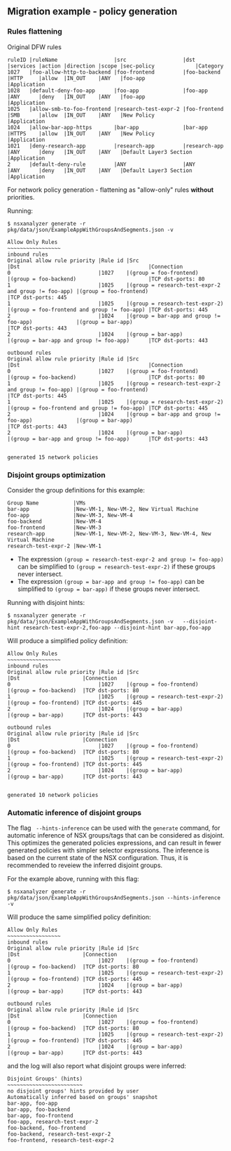 ## Migration example - policy generation

### Rules flattening

Original DFW rules
```
ruleID |ruleName                  |src                  |dst          |services |action |direction |scope |sec-policy             |Category
1027   |foo-allow-http-to-backend |foo-frontend         |foo-backend  |HTTP     |allow  |IN_OUT    |ANY   |foo-app                |Application
1028   |default-deny-foo-app      |foo-app              |foo-app      |ANY      |deny   |IN_OUT    |ANY   |foo-app                |Application
1025   |allow-smb-to-foo-frontend |research-test-expr-2 |foo-frontend |SMB      |allow  |IN_OUT    |ANY   |New Policy             |Application
1024   |allow-bar-app-https       |bar-app              |bar-app      |HTTPS    |allow  |IN_OUT    |ANY   |New Policy             |Application
1021   |deny-research-app         |research-app         |research-app |ANY      |deny   |IN_OUT    |ANY   |Default Layer3 Section |Application
2      |default-deny-rule         |ANY                  |ANY          |ANY      |deny   |IN_OUT    |ANY   |Default Layer3 Section |Application

```

For network policy generation - flattening as "allow-only" rules **without** priorities.

Running:
```
$ nsxanalyzer generate -r pkg/data/json/ExampleAppWithGroupsAndSegments.json -v 
```


```
Allow Only Rules
~~~~~~~~~~~~~~~~~
inbound rules
Original allow rule priority |Rule id |Src                                                 |Dst                                         |Connection
0                            |1027    |(group = foo-frontend)                              |(group = foo-backend)                       |TCP dst-ports: 80
1                            |1025    |(group = research-test-expr-2 and group != foo-app) |(group = foo-frontend)                      |TCP dst-ports: 445
1                            |1025    |(group = research-test-expr-2)                      |(group = foo-frontend and group != foo-app) |TCP dst-ports: 445
2                            |1024    |(group = bar-app and group != foo-app)              |(group = bar-app)                           |TCP dst-ports: 443
2                            |1024    |(group = bar-app)                                   |(group = bar-app and group != foo-app)      |TCP dst-ports: 443

outbound rules
Original allow rule priority |Rule id |Src                                                 |Dst                                         |Connection
0                            |1027    |(group = foo-frontend)                              |(group = foo-backend)                       |TCP dst-ports: 80
1                            |1025    |(group = research-test-expr-2 and group != foo-app) |(group = foo-frontend)                      |TCP dst-ports: 445
1                            |1025    |(group = research-test-expr-2)                      |(group = foo-frontend and group != foo-app) |TCP dst-ports: 445
2                            |1024    |(group = bar-app and group != foo-app)              |(group = bar-app)                           |TCP dst-ports: 443
2                            |1024    |(group = bar-app)                                   |(group = bar-app and group != foo-app)      |TCP dst-ports: 443


generated 15 network policies
```




### Disjoint groups optimization

Consider the group definitions for this example:

```
Group Name           |VMs
bar-app              |New-VM-1, New-VM-2, New Virtual Machine
foo-app              |New-VM-3, New-VM-4
foo-backend          |New-VM-4
foo-frontend         |New-VM-3
research-app         |New-VM-1, New-VM-2, New-VM-3, New-VM-4, New Virtual Machine
research-test-expr-2 |New-VM-1
```

* The expression `(group = research-test-expr-2 and group != foo-app) ` can be simplified to `(group = research-test-expr-2)` if these groups never intersect.
* The expression `(group = bar-app and group != foo-app)` can be simplified to `(group = bar-app)` if these groups never intersect.

Running with disjoint hints:

```
$ nsxanalyzer generate -r pkg/data/json/ExampleAppWithGroupsAndSegments.json -v   --disjoint-hint research-test-expr-2,foo-app --disjoint-hint bar-app,foo-app
```

Will produce a simplified policy definition:

```
Allow Only Rules
~~~~~~~~~~~~~~~~~
inbound rules
Original allow rule priority |Rule id |Src                            |Dst                    |Connection
0                            |1027    |(group = foo-frontend)         |(group = foo-backend)  |TCP dst-ports: 80
1                            |1025    |(group = research-test-expr-2) |(group = foo-frontend) |TCP dst-ports: 445
2                            |1024    |(group = bar-app)              |(group = bar-app)      |TCP dst-ports: 443

outbound rules
Original allow rule priority |Rule id |Src                            |Dst                    |Connection
0                            |1027    |(group = foo-frontend)         |(group = foo-backend)  |TCP dst-ports: 80
1                            |1025    |(group = research-test-expr-2) |(group = foo-frontend) |TCP dst-ports: 445
2                            |1024    |(group = bar-app)              |(group = bar-app)      |TCP dst-ports: 443


generated 10 network policies
```

### Automatic inference of disjoint groups

The flag ` --hints-inference` can be used with the `generate` command, for automatic inference of NSX groups/tags that can be considered as disjoint.
This optimizes the generated policies expressions, and can result in fewer generated policies with simpler selector expressions.
The inference is based on the current state of the NSX configuration. Thus, it is recommended to reveiew the inferred disjoint groups.

For the example above, running with this flag:

```
$ nsxanalyzer generate -r pkg/data/json/ExampleAppWithGroupsAndSegments.json --hints-inference  -v
```

Will produce the same simplified policy definition:

```
Allow Only Rules
~~~~~~~~~~~~~~~~~
inbound rules
Original allow rule priority |Rule id |Src                            |Dst                    |Connection
0                            |1027    |(group = foo-frontend)         |(group = foo-backend)  |TCP dst-ports: 80
1                            |1025    |(group = research-test-expr-2) |(group = foo-frontend) |TCP dst-ports: 445
2                            |1024    |(group = bar-app)              |(group = bar-app)      |TCP dst-ports: 443

outbound rules
Original allow rule priority |Rule id |Src                            |Dst                    |Connection
0                            |1027    |(group = foo-frontend)         |(group = foo-backend)  |TCP dst-ports: 80
1                            |1025    |(group = research-test-expr-2) |(group = foo-frontend) |TCP dst-ports: 445
2                            |1024    |(group = bar-app)              |(group = bar-app)      |TCP dst-ports: 443
```

and the log will also report what disjoint groups were inferred:

```
Disjoint Groups' (hints)
~~~~~~~~~~~~~~~~~~~~~~~~
no disjoint groups' hints provided by user
Automatically inferred based on groups' snapshot
bar-app, foo-app
bar-app, foo-backend
bar-app, foo-frontend
foo-app, research-test-expr-2
foo-backend, foo-frontend
foo-backend, research-test-expr-2
foo-frontend, research-test-expr-2
```

